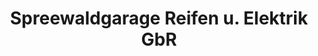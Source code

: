 ---
title: "Spreewaldgarage Reifen u. Elektrik GbR"
url: /luebbenau-spreewald/spreewaldgarage-reifen-u-elektrik-gbr/
shop: Autowerkstatt
---